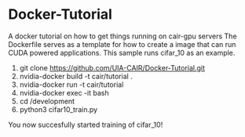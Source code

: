 # Docker-Tutorial
A docker tutorial on how to get things running on cair-gpu servers
The Dockerfile serves as a template for how to create a image that can run CUDA powered applications.
This sample runs cifar_10 as an example.

1. git clone https://github.com/UIA-CAIR/Docker-Tutorial.git
2. nvidia-docker build -t cair/tutorial .
3. nvidia-docker run -t cair/tutorial
4. nvidia-docker exec -it <DOCKER ID> bash
5. cd /development
6. python3 cifar10_train.py

You now succesfully started training of cifar_10!
